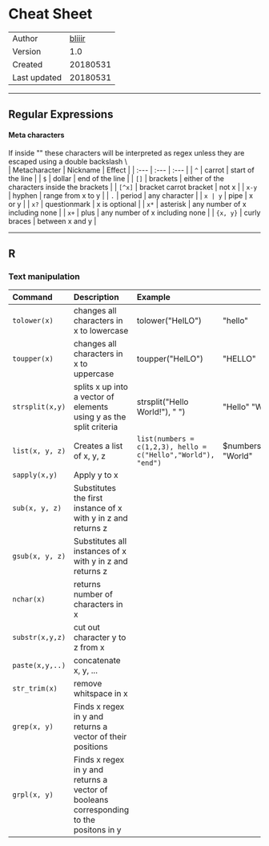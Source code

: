 # Cheat Sheet
| | |
| :---          | :--- |
| Author | [bliiir](https://github.com/bliiir) |
| Version | 1.0 |
| Created | 20180531 |
| Last updated | 20180531 |

---

## Regular Expressions

#### Meta characters
If inside "" these characters will be interpreted as regex unless they are escaped using a double backslash \\\
| Metacharacter | Nickname |  Effect |
| :--- | :--- | :--- |
| ```^``` | carrot | start of the line |
| ```$``` | dollar | end of the line |
| ```[]``` | brackets | either of the characters inside the brackets |
| ```[^x]``` | bracket carrot bracket | not x |
| ```x-y```  | hyphen | range from x to y |
| ```.``` | period | any character |
| ```x | y``` | pipe | x or y |
| ```x?``` | questionmark | x is optional |
| ```x*``` | asterisk | any number of x including none |
| ```x+``` | plus | any number of x including none |
| ```{x, y}``` | curly braces | between x and y |

---

## R
### Text manipulation
| Command | Description | Example | |
| :--- | :--- | :--- | :--- |
| ```tolower(x)``` | changes all characters in x to lowercase | tolower("HelLO") | "hello" |  
| ```toupper(x)``` | changes all characters in x to uppercase | toupper("HelLO") | "HELLO" |
| ```strsplit(x,y)``` | splits x up into a vector of elements using y as the split criteria | strsplit("Hello World!"), " ") | "Hello" "World" |
| ```list(x, y, z)``` | Creates a list of x, y, z  | ```list(numbers = c(1,2,3), hello = c("Hello","World"), "end")``` | $numbers\n"Hello" "World"|
| ```sapply(x,y)``` | Apply y to x   |
| ```sub(x, y, z)``` | Substitutes the first instance of x with y in z and returns z|
| ```gsub(x, y, z)``` | Substitutes all instances of x with y in z and returns z |
| ```nchar(x)``` | returns number of characters in x |
| ```substr(x,y,z)``` | cut out character y to z from x |
| ```paste(x,y,..)``` | concatenate x, y, ... |
| ```str_trim(x)``` | remove whitspace in x |
| ```grep(x, y)``` | Finds x regex in y and returns a vector of their positions |
| ```grpl(x, y)``` | Finds x regex in y and returns a vector of booleans corresponding to the positons in y |
